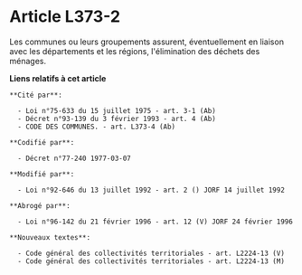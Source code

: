 # Article L373-2

Les communes ou leurs groupements assurent, éventuellement en liaison avec les départements et les régions, l'élimination des
déchets des ménages.

**Liens relatifs à cet article**

	**Cité par**:

	  - Loi n°75-633 du 15 juillet 1975 - art. 3-1 (Ab)
	  - Décret n°93-139 du 3 février 1993 - art. 4 (Ab)
	  - CODE DES COMMUNES. - art. L373-4 (Ab)

	**Codifié par**:

	  - Décret n°77-240 1977-03-07

	**Modifié par**:

	  - Loi n°92-646 du 13 juillet 1992 - art. 2 () JORF 14 juillet 1992

	**Abrogé par**:

	  - Loi n°96-142 du 21 février 1996 - art. 12 (V) JORF 24 février 1996

	**Nouveaux textes**:

	  - Code général des collectivités territoriales - art. L2224-13 (V)
	  - Code général des collectivités territoriales - art. L2224-13 (M)
